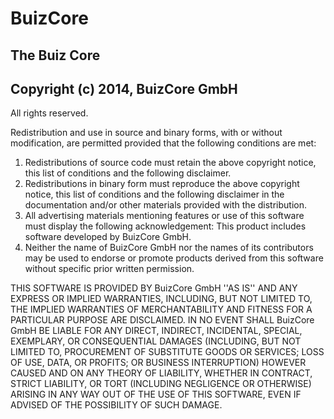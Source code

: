 # BuizCore
## The Buiz Core

## Copyright (c) 2014, BuizCore GmbH
All rights reserved.

Redistribution and use in source and binary forms, with or without
modification, are permitted provided that the following conditions are met:
1.  Redistributions of source code must retain the above copyright
   notice, this list of conditions and the following disclaimer.
2.  Redistributions in binary form must reproduce the above copyright
   notice, this list of conditions and the following disclaimer in the
   documentation and/or other materials provided with the distribution.
3.  All advertising materials mentioning features or use of this software
   must display the following acknowledgement:
   This product includes software developed by BuizCore GmbH.
4.  Neither the name of BuizCore GmbH nor the
   names of its contributors may be used to endorse or promote products
   derived from this software without specific prior written permission.

THIS SOFTWARE IS PROVIDED BY BuizCore GmbH ''AS IS'' AND ANY
EXPRESS OR IMPLIED WARRANTIES, INCLUDING, BUT NOT LIMITED TO, THE IMPLIED
WARRANTIES OF MERCHANTABILITY AND FITNESS FOR A PARTICULAR PURPOSE ARE
DISCLAIMED. IN NO EVENT SHALL BuizCore GmbH BE LIABLE FOR ANY
DIRECT, INDIRECT, INCIDENTAL, SPECIAL, EXEMPLARY, OR CONSEQUENTIAL DAMAGES
(INCLUDING, BUT NOT LIMITED TO, PROCUREMENT OF SUBSTITUTE GOODS OR SERVICES;
LOSS OF USE, DATA, OR PROFITS; OR BUSINESS INTERRUPTION) HOWEVER CAUSED AND
ON ANY THEORY OF LIABILITY, WHETHER IN CONTRACT, STRICT LIABILITY, OR TORT
(INCLUDING NEGLIGENCE OR OTHERWISE) ARISING IN ANY WAY OUT OF THE USE OF THIS
SOFTWARE, EVEN IF ADVISED OF THE POSSIBILITY OF SUCH DAMAGE.